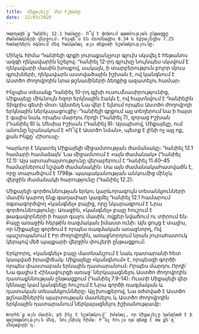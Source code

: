 ```yaml
---
title:  Միքայելը՝ մեր Իշխանը
date:  22/03/2020
---
```


`Կարդացե՛ք Դանիել 12.1 համարը։ Ո՞վ է փոխում պատմության ընթացքը ժամանակների վերջում։ Ինչպե՞ս են Հռոմեացիս 8.34 և Եբրայեցիս 7.25 համարներն օգնում մեզ հասկանալ այս տեքստի նշանակությունը։`

Մինչև հիմա Դանիելի գրքի յուրաքանչյուր գլուխ սկսվել է հեթանոս ազգի ղեկավարին նշելով։ Դանիել 12-րդ գլուխը նույնպես սկսվում է ղեկավարի մասին խոսքով, սակայն, ի տարբերություն բոլոր մյուս գլուխների, ղեկավարն աստվածային իշխան է, ով կանգնում է Աստծո ժողովրդին նրա թշնամիների ձեռքից ազատելու համար։

Ինչպես տեսանք Դանիել 10-րդ գլխի ուսումնասիրությունից, Միքայելը միևնույն հզոր երկնային էակն է, ով հայտնվում է Դանիելին Տիգրիս գետի մոտ։ Այնտեղ Նա վեր է ելնում որպես Աստծո ժողովրդի երկնային ներկայացուցիչ։ Դանիելի գրքում այլ տեղերում նա ի հայտ է գալիս նաև որպես մարդու Որդի (Դանիել 7), զորաց Իշխան (Դանիել 8) և Մեսիա Իշխան (Դանիել 9)։ Այսպիսով, Միքայելը, ում անունը նշանակում է «Ո՞վ է Աստծո նման», պետք է լինի ոչ այլ ոք, քան Ինքը՝ Հիսուսը։

Կարևոր է նկատել Միքայելի միջամտության ժամանակը։ Դանիել 12.1 համարի համաձայն՝ Նա միջամտում է «այն ժամանակ» (Դանիել 12.1): Այս արտահայտությունը վերաբերում է Դանիել 11.40–45 համարներում նշված ժամանակին։ Սա այն ժամանակահատվածն է, որը տարածվում է 1798թ. պապականության անկումից մինչև վերջին ժամանակի հարությունը (Դանիել 12.2)։

Միքայելի գործունեության երկու կարևորագույն տեսանկյունների մասին կարող ենք գաղափար կազմել Դանիել 12.1 համարում օգտագործվող «կանգնել» բայից, որը նկարագրում է Նրա գործունեությունը։ Առաջին, «կանգնել» բայը հուշում է թագավորների ի հայտ գալու մասին, ովքեր նվաճում ու տիրում են։ Բայը առաջին հերթին ռազմական իմաստ ունի։ Այն ցույց է տալիս, որ Միքայելը գործում է որպես ռազմական առաջնորդ, Ով պաշտպանում է Իր ժողովրդին, առաջնորդում նրան յուրահատուկ կերպով մեծ պայքարի վերջին փուլերի ընթացքում։

Երկրորդ, «կանգնել» բայը մատնանշում է նաև դատարանի հետ կապված իրավիճակ։ Միքայելը «կանգնում» է, որպեսզի գործի որպես փաստաբան երնային դատարանում։ Որպես մարդու Որդի՝ Նա գալիս է Հինավուրցի առաջ՝ ներկայացնելու Աստծո ժողովրդին դատաքննության ընթացքում (Դանիել 7.9–14)։ Ուստի Միքայելի վեր կենալը կամ կանգնելը հուշում է Նրա գործի ռազմական և դատական տեսանկյունները։ Այլ խոսքերով, Նա օժտված է Աստծո թշնամիներին պարտության մատնելու և Աստծո ժողովրդին երկնային դատարանում ներկայացնելու իշխանությամբ։

`Խորհե՛ք այն մասին, թե ինչ է նշանակում՝ իմանալ, որ Միքայելը կանգնած է ի պաշտպանություն մեզ, նույնիսկ հիմա։ Ի՞նչ հույս դա պետք է տա քե՛զ՝ մեղավորի՛դ։`